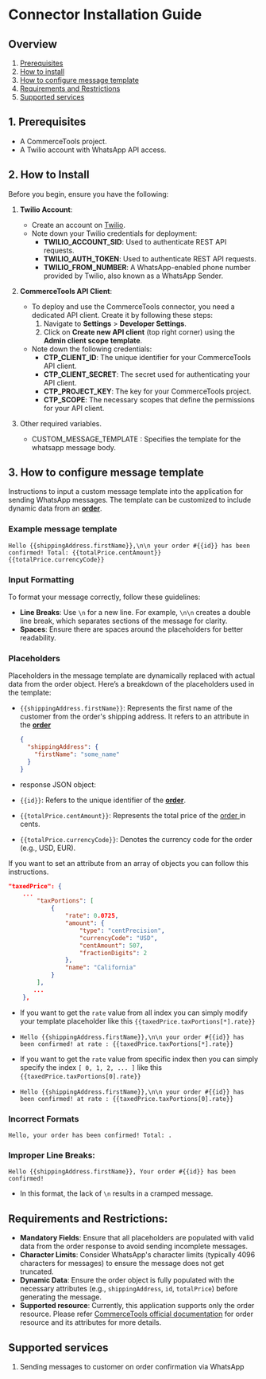 # Connector Installation Guide

## Overview

1. [Prerequisites](#Prerequisites)
2. [How to install](#how-to-Install)
3. [How to configure message template](#how-to-configure-message-template)
4. [Requirements and Restrictions](#requirements-and-restrictions)
5. [Supported services](#supported-services)

## 1. Prerequisites

* A CommerceTools project.
* A Twilio account with WhatsApp API access.

## 2. How to Install

Before you begin, ensure you have the following:

1. **Twilio Account**:

   * Create an account on [Twilio](https://www.twilio.com/).
   * Note down your Twilio credentials for deployment:
     * **TWILIO\_ACCOUNT\_SID**: Used to authenticate REST API requests.
     * **TWILIO\_AUTH\_TOKEN**: Used to authenticate REST API requests.
     * **TWILIO\_FROM\_NUMBER**: A WhatsApp-enabled phone number provided by Twilio, also known as a WhatsApp Sender.
2. **CommerceTools API Client**:

   * To deploy and use the CommerceTools connector, you need a dedicated API client. Create it by following these steps:
     1. Navigate to **Settings** > **Developer Settings**.
     2. Click on **Create new API client** (top right corner) using the **Admin client scope template**.
   * Note down the following credentials:
     * **CTP\_CLIENT\_ID**: The unique identifier for your CommerceTools API client.
     * **CTP\_CLIENT\_SECRET**: The secret used for authenticating your API client.
     * **CTP\_PROJECT\_KEY**: The key for your CommerceTools project.
     * **CTP\_SCOPE**: The necessary scopes that define the permissions for your API client.
3. Other required variables.

   * CUSTOM\_MESSAGE\_TEMPLATE : Specifies the template for the whatsapp message body.

## 3. How to configure message template

Instructions to input a custom message template into the application for sending WhatsApp messages. The template can be customized to include dynamic data from an **[order](https://docs.commercetools.com/api/projects/orders#order)**.

### Example message template

```plaintext
Hello {{shippingAddress.firstName}},\n\n your order #{{id}} has been confirmed! Total: {{totalPrice.centAmount}} {{totalPrice.currencyCode}}
```

### Input Formatting

To format your message correctly, follow these guidelines:

* **Line Breaks**: Use `\n` for a new line. For example, `\n\n` creates a double line break, which separates sections of the message for clarity.
* **Spaces**: Ensure there are spaces around the placeholders for better readability.

### Placeholders

Placeholders in the message template are dynamically replaced with actual data from the order object. Here’s a breakdown of the placeholders used in the template:

* `{{shippingAddress.firstName}}`: Represents the first name of the customer from the order's shipping address. It refers to an attribute in the **[order](https://docs.commercetools.com/api/projects/orders#order)**

  ```json
  {
    "shippingAddress": {
      "firstName": "some_name"
    }
  }
  ```
* response JSON object:
* `{{id}}`: Refers to the unique identifier of the **[order](https://docs.commercetools.com/api/projects/orders#order)**.
* `{{totalPrice.centAmount}}`: Represents the total price of the [order ](https://docs.commercetools.com/api/projects/orders#order)in cents.
* `{{totalPrice.currencyCode}}`: Denotes the currency code for the order (e.g., USD, EUR).

If you want to set an attribute from an array of objects you can follow this instructions.

```json
"taxedPrice": {
    ...
        "taxPortions": [
            {
                "rate": 0.0725,
                "amount": {
                    "type": "centPrecision",
                    "currencyCode": "USD",
                    "centAmount": 507,
                    "fractionDigits": 2
                },
                "name": "California"
            }
        ],
       ...
    },
```

* If you want to get the `rate` value from all index you can simply modify your template placeholder like this `{{taxedPrice.taxPortions[*].rate}}`
* ```plaintext
  Hello {{shippingAddress.firstName}},\n\n your order #{{id}} has been confirmed! at rate : {{taxedPrice.taxPortions[*].rate}}
  ```
* If you want to get the `rate` value from specific index then  you can simply specify the index `[ 0, 1, 2, ... ]` like this `{{taxedPrice.taxPortions[0].rate}}`
* ```plaintext
  Hello {{shippingAddress.firstName}},\n\n your order #{{id}} has been confirmed! at rate : {{taxedPrice.taxPortions[0].rate}}
  ```

### Incorrect Formats

```plaintext
Hello, your order has been confirmed! Total: .
```

### Improper Line Breaks:

```plaintext
Hello {{shippingAddress.firstName}}, Your order #{{id}} has been confirmed!
```

* In this format, the lack of `\n` results in a cramped message.

## Requirements and Restrictions:

* **Mandatory Fields**: Ensure that all placeholders are populated with valid data from the order response to avoid sending incomplete messages.
* **Character Limits**: Consider WhatsApp's character limits (typically 4096 characters for messages) to ensure the message does not get truncated.
* **Dynamic Data**: Ensure the order object is fully populated with the necessary attributes (e.g., `shippingAddress`, `id`, `totalPrice`) before generating the message.
* **Supported resource**: Currently, this application supports only the order resource. Please refer [CommerceTools official documentation](https://docs.commercetools.com/api/projects/orders#order) for order resource and its attributes for more details.

## Supported services

1. Sending messages to customer on order confirmation via WhatsApp
